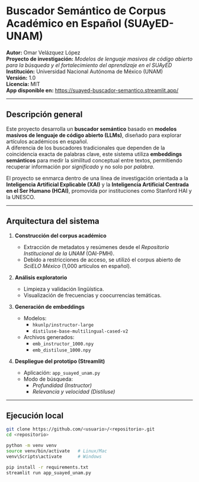 # Buscador Semántico de Corpus Académico en Español (SUAyED-UNAM)

**Autor:** Omar Velázquez López  
**Proyecto de investigación:** *Modelos de lenguaje masivos de código abierto para la búsqueda y el fortalecimiento del aprendizaje en el SUAyED*  
**Institución:** Universidad Nacional Autónoma de México (UNAM)  
**Versión:** 1.0  
**Licencia:** MIT  
**App disponible en:** https://suayed-buscador-semantico.streamlit.app/  

---

## Descripción general

Este proyecto desarrolla un **buscador semántico** basado en **modelos masivos de lenguaje de código abierto (LLMs)**, diseñado para explorar artículos académicos en español.  
A diferencia de los buscadores tradicionales que dependen de la coincidencia exacta de palabras clave, este sistema utiliza **embeddings semánticos** para medir la similitud conceptual entre textos, permitiendo recuperar información por *significado* y no solo por *palabra*.

El proyecto se enmarca dentro de una línea de investigación orientada a la **Inteligencia Artificial Explicable (XAI)** y la **Inteligencia Artificial Centrada en el Ser Humano (HCAI)**, promovida por instituciones como Stanford HAI y la UNESCO.

---

## Arquitectura del sistema

1. **Construcción del corpus académico**
   - Extracción de metadatos y resúmenes desde el *Repositorio Institucional de la UNAM* (OAI-PMH).
   - Debido a restricciones de acceso, se utilizó el corpus abierto de *SciELO México* (1,000 artículos en español).

2. **Análisis exploratorio**
   - Limpieza y validación lingüística.
   - Visualización de frecuencias y coocurrencias temáticas.

3. **Generación de embeddings**
   - Modelos:
     - `hkunlp/instructor-large`
     - `distiluse-base-multilingual-cased-v2`
   - Archivos generados:
     - `emb_instructor_1000.npy`
     - `emb_distiluse_1000.npy`

4. **Despliegue del prototipo (Streamlit)**
   - Aplicación: `app_suayed_unam.py`
   - Modo de búsqueda:
     - *Profundidad (Instructor)*  
     - *Relevancia y velocidad (Distiluse)*

---

## Ejecución local

```bash
git clone https://github.com/<usuario>/<repositorio>.git
cd <repositorio>

python -m venv venv
source venv/bin/activate   # Linux/Mac
venv\Scripts\activate      # Windows

pip install -r requirements.txt
streamlit run app_suayed_unam.py

